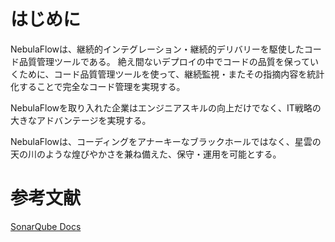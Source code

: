 # はじめに
NebulaFlowは、継続的インテグレーション・継続的デリバリーを駆使したコード品質管理ツールである。
絶え間ないデプロイの中でコードの品質を保っていくために、コード品質管理ツールを使って、継続監視・またその指摘内容を統計化することで完全なコード管理を実現する。

NebulaFlowを取り入れた企業はエンジニアスキルの向上だけでなく、IT戦略の大きなアドバンテージを実現する。

NebulaFlowは、コーディングをアナーキーなブラックホールではなく、星雲の天の川のような煌びやかさを兼ね備えた、保守・運用を可能とする。

# 参考文献

[SonarQube Docs](https://docs.sonarsource.com/sonarqube/latest/)
